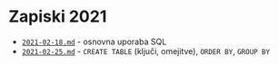 # Zapiski 2021

* [`2021-02-18.md`](2021-02-18.md) - osnovna uporaba SQL
* [`2021-02-25.md`](2021-02-25.md) - `CREATE TABLE` (ključi, omejitve), `ORDER BY`, `GROUP BY`
